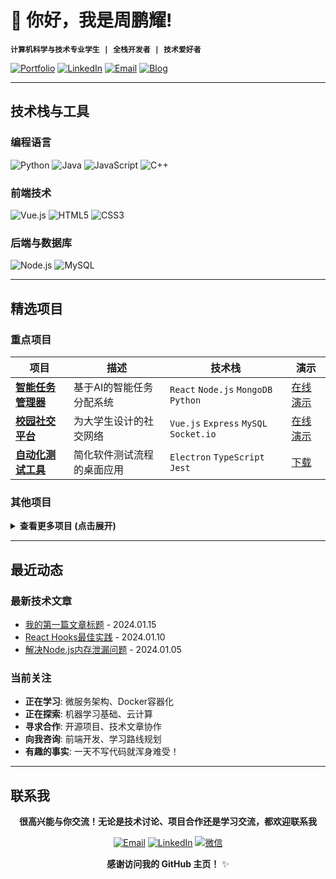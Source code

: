 

    

# 👋 你好，我是周鹏耀!

**`计算机科学与技术专业学生 | 全栈开发者 | 技术爱好者`**

[![Portfolio](https://img.shields.io/badge/🌐-个人网站-00B4D8?style=for-the-badge)](你的网站链接)
[![LinkedIn](https://img.shields.io/badge/LinkedIn-0A66C2?style=for-the-badge&logo=linkedin&logoColor=white)](你的LinkedIn)
[![Email](https://img.shields.io/badge/Email-D14836?style=for-the-badge&logo=gmail&logoColor=white)](mailto:你的邮箱)
[![Blog](https://img.shields.io/badge/📝-技术博客-FF6B6B?style=for-the-badge)](你的博客链接)



---

##  技术栈与工具

###  编程语言
![Python](https://img.shields.io/badge/Python-3776AB?style=for-the-badge&logo=python&logoColor=white)
![Java](https://img.shields.io/badge/Java-ED8B00?style=for-the-badge&logo=java&logoColor=white)
![JavaScript](https://img.shields.io/badge/JavaScript-F7DF1E?style=for-the-badge&logo=javascript&logoColor=black)
![C++](https://img.shields.io/badge/C++-00599C?style=for-the-badge&logo=c%2B%2B&logoColor=white)

###  前端技术
![Vue.js](https://img.shields.io/badge/Vue.js-4FC08D?style=for-the-badge&logo=vue.js&logoColor=white)
![HTML5](https://img.shields.io/badge/HTML5-E34F26?style=for-the-badge&logo=html5&logoColor=white)
![CSS3](https://img.shields.io/badge/CSS3-1572B6?style=for-the-badge&logo=css3&logoColor=white)


###  后端与数据库
![Node.js](https://img.shields.io/badge/Node.js-339933?style=for-the-badge&logo=nodedotjs&logoColor=white)
![MySQL](https://img.shields.io/badge/MySQL-4479A1?style=for-the-badge&logo=mysql&logoColor=white)






---

## 精选项目

### 重点项目
| 项目 | 描述 | 技术栈 | 演示 |
|------|------|--------|------|
| **[智能任务管理器](项目链接)** | 基于AI的智能任务分配系统 | `React` `Node.js` `MongoDB` `Python` | [在线演示](演示链接) |
| **[校园社交平台](项目链接)** | 为大学生设计的社交网络 | `Vue.js` `Express` `MySQL` `Socket.io` | [在线演示](演示链接) |
| **[自动化测试工具](项目链接)** | 简化软件测试流程的桌面应用 | `Electron` `TypeScript` `Jest` | [下载](下载链接) |

### 其他项目
<details>
<summary><b>查看更多项目 (点击展开)</b></summary>

#### Web 应用
- **[个人博客系统](链接)** - 基于React和Node.js的全栈博客系统
- **[在线代码编辑器](链接)** - 支持多语言的实时协作编辑器

#### 工具类
- **[API 测试工具](链接)** - 简化REST API测试的Chrome扩展
- **[数据可视化工具](链接)** - 将CSV数据转换为交互式图表

####  趣味项目
- **[贪吃蛇游戏](链接)** - 使用Canvas开发的经典游戏
- **[天气应用](链接)** - 实时天气查询PWA应用
</details>

---

## 最近动态

<!-- 最近博客文章 -->
###  最新技术文章
-  [我的第一篇文章标题](文章链接) - 2024.01.15
-  [React Hooks最佳实践](文章链接) - 2024.01.10
-  [解决Node.js内存泄漏问题](文章链接) - 2024.01.05

<!-- 状态更新 -->
###  当前关注
-  **正在学习**: 微服务架构、Docker容器化
-  **正在探索**: 机器学习基础、云计算
-  **寻求合作**: 开源项目、技术文章协作
-  **向我咨询**: 前端开发、学习路线规划
-  **有趣的事实**: 一天不写代码就浑身难受！

---

##  联系我

<div align="center">

**很高兴能与你交流！无论是技术讨论、项目合作还是学习交流，都欢迎联系我**

[![Email](https://img.shields.io/badge/📧-发送邮件-D14836?style=for-the-badge&logo=gmail&logoColor=white)](mailto:你的邮箱)
[![LinkedIn](https://img.shields.io/badge/💼-LinkedIn-0A66C2?style=for-the-badge&logo=linkedin&logoColor=white)](你的LinkedIn)
[![微信](https://img.shields.io/badge/💬-微信-07C160?style=for-the-badge&logo=wechat&logoColor=white)](你的微信二维码图片链接)

</div>



<div align="center">


**感谢访问我的 GitHub 主页！** ✨

</div>